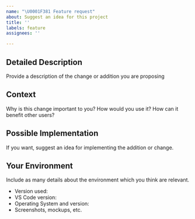 ```yaml
---
name: "\U0001F381 Feature request"
about: Suggest an idea for this project
title: ''
labels: feature
assignees: ''

---
```


<!-- Fill out as much as you think is necessary-->
## Detailed Description
Provide a description of the change or addition you are proposing

## Context
Why is this change important to you? How would you use it? How can it benefit other users?

## Possible Implementation
If you want, suggest an idea for implementing the addition or change.

## Your Environment
Include as many details about the environment which you think are relevant.
* Version used:
* VS Code version:
* Operating System and version:
* Screenshots, mockups, etc.
